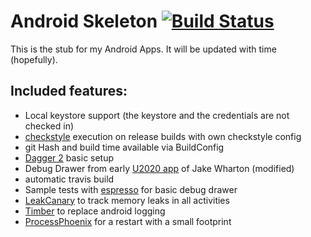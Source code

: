 Android Skeleton [![Build Status](https://travis-ci.org/Poeschl/AndroidSkeleton.svg?branch=master)](https://travis-ci.org/Poeschl/AndroidSkeleton)
================

This is the stub for my Android Apps. It will be updated with time (hopefully).

Included features:
------------------
+ Local keystore support (the keystore and the credentials are not checked in)
+ [checkstyle](http://checkstyle.sourceforge.net/) execution on release builds with own checkstyle config
+ git Hash and build time available via BuildConfig
+ [Dagger 2](https://github.com/google/dagger) basic setup
+ Debug Drawer from early [U2020 app](https://github.com/JakeWharton/u2020) of Jake Wharton (modified)
+ automatic travis build
+ Sample tests with [espresso](http://developer.android.com/training/testing/ui-testing/espresso-testing.html) for basic debug drawer
+ [LeakCanary](https://github.com/square/leakcanary) to track memory leaks in all activities
+ [Timber](https://github.com/JakeWharton/timber) to replace android logging
+ [ProcessPhoenix](https://github.com/JakeWharton/ProcessPhoenix) for a restart with a small footprint
